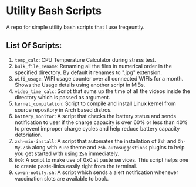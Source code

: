 # Utility Bash Scripts

A repo for simple utility bash scripts that I use freqeuntly.

## List Of Scripts:
1. `temp_calc`: CPU Temperature Calculator during stress test.
2. `bulk_file_rename`: Renaming all the files in numerical order in the specified directory. By default it renames to ".jpg" extension.
3. `wifi_usage`: WIFI usage counter over all connected WIFIs for a month. Shows the Usage details using another script in MiBs.
4. `video_time_calc`: Script that sums up the time of all the videos inside the directory which is passed as argument.
5. `kernel_compilation`: Script to compile and install Linux kernel from source repository in Arch based distros.
6. `battery_monitor`: A script that checks the battery status and sends notification to user if the charge capacity is over 60% or less than 40% to prevent improper charge cycles and help reduce battery capacity detoriation.
7. `zsh-min-install`: A script that automates the installation of `Zsh` and `Oh-My-Zsh` along with `Pure` theme and `zsh-autosuggestions` plugins to help you get started with using `Zsh` immediately.
8. `0x0`: A script to make use of 0x0.st paste services. This script helps one to create paste-links easily right from the terminal.
9. `cowin-notify.sh`: A script which sends a alert notification whenever vaccination slots are available to book.
